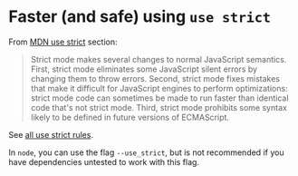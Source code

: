 # Faster (and safe) using `use strict`

From [MDN use strict](https://developer.mozilla.org/en-US/docs/Web/JavaScript/Reference/Strict_mode) section:

> Strict mode makes several changes to normal JavaScript semantics. First, strict mode eliminates some JavaScript silent errors by changing them to throw errors. Second, strict mode fixes mistakes that make it difficult for JavaScript engines to perform optimizations: strict mode code can sometimes be made to run faster than identical code that's not strict mode. Third, strict mode prohibits some syntax likely to be defined in future versions of ECMAScript.

See [all use strict rules](https://msdn.microsoft.com/library/br230269%28v=vs.94%29.aspx).

In `node`, you can use the flag `--use_strict`, but is not recommended if you have dependencies untested to work with this flag.
